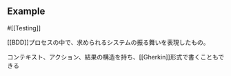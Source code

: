 ## Example
#[[Testing]]

[[BDD]]プロセスの中で、求められるシステムの振る舞いを表現したもの。

コンテキスト、アクション、結果の構造を持ち、[[Gherkin]]形式で書くこともできる